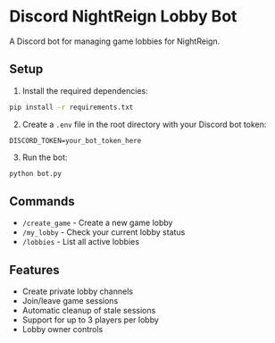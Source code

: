 # Discord NightReign Lobby Bot

A Discord bot for managing game lobbies for NightReign.

## Setup

1. Install the required dependencies:
```bash
pip install -r requirements.txt
```

2. Create a `.env` file in the root directory with your Discord bot token:
```
DISCORD_TOKEN=your_bot_token_here
```

3. Run the bot:
```bash
python bot.py
```

## Commands

- `/create_game` - Create a new game lobby
- `/my_lobby` - Check your current lobby status
- `/lobbies` - List all active lobbies

## Features

- Create private lobby channels
- Join/leave game sessions
- Automatic cleanup of stale sessions
- Support for up to 3 players per lobby
- Lobby owner controls 